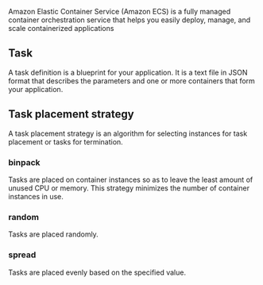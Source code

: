 Amazon Elastic Container Service (Amazon ECS) is a fully managed container orchestration service that helps you easily deploy, manage, and scale containerized applications
## Task
A task definition is a blueprint for your application. It is a text file in JSON format that describes the parameters and one or more containers that form your application.
## Task placement strategy
A task placement strategy is an algorithm for selecting instances for task placement or tasks for termination. 
### binpack 
Tasks are placed on container instances so as to leave the least amount of unused CPU or memory. This strategy minimizes the number of container instances in use. 
### random 
Tasks are placed randomly. 
### spread 
Tasks are placed evenly based on the specified value.
